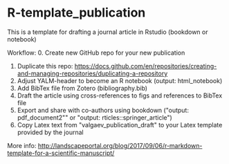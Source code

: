 # R-template_publication
This is a template for drafting a journal article in Rstudio (bookdown or notebook)

Workflow:
0. Create new GitHub repo for your new publication
1. Duplicate this repo: https://docs.github.com/en/repositories/creating-and-managing-repositories/duplicating-a-repository
2. Adjust YALM-header to become an R notebook (output: html_notebook)
3. Add BibTex file from Zotero (bibliography.bib)
4. Draft the article using cross-references to figs and references to BibTex file
5. Export and share with co-authors using bookdown ("output: pdf_document2"" or "output: rticles::springer_article")
6. Copy Latex text from "valgaev_publication_draft" to your Latex template provided by the journal

More info: http://landscapeportal.org/blog/2017/09/06/r-markdown-template-for-a-scientific-manuscript/

